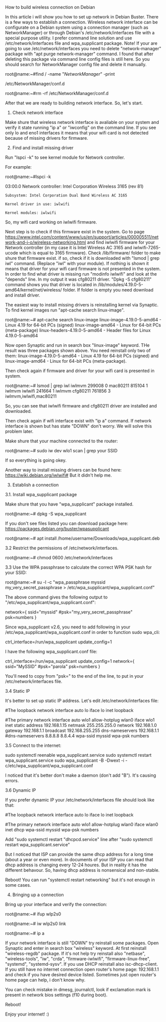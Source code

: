 How to build wireless connection on Debian

In this article i will show you how to set up network in Debian Buster. There is a few ways to establish a connection. 
Wireless network interface can be configurate on a Debian system using a connection manager (such as NetworkManager) or through Debian's /etc/network/interfaces file with a special purpose utility.
I prefer command line solution and use /etc/network/interfaces file and wpa_supplicant package. Note! If your are going to use /etc/network/interfaces you need to delete "network-manager" package
with "apt purge network-manager" command. I found that after deleting this package via command line config files is still here. So you should search for NetworkManager config file and  delete it manually.

root@name:~#find / -name "*NetworkManager*" -print
 
/etc/NetworkManager/conf.d

root@name:~#rm -rf /etc/NetworkManager/conf.d

After that we are ready to building network interface. So, let's start. 


1. Check network interface

Make shure that wireless network interface is avaliable on your system and verify it state running "ip a" or "iwconfig" on the command line. 
If you see only lo and eno1 interfaces it means that your wifi card is not detected because of missing drivers for firmware. 


2. Find and install missing driver

Run "lspci -k" to see kernel module for Network controller. 

For example:

root@name:~#lspci -k

03:00.0 Network controller: Intel Corporation Wireless 3165 (rev 81)

	Subsystem: Intel Corporation Dual Band Wireless AC 3165
	
	Kernel driver in use: iwlwifi
	
	Kernel modules: iwlwifi 

So, my wifi card working on iwlwifi firmware. 

Next step is to check if this firmware exist in the system. 
Go to page https://www.intel.com/content/www/us/en/support/articles/000005511/network-and-i-o/wireless-networking.html and find iwlwifi firmware 
for your Network controller (in my case it is Intel Wireless AC 3165 and iwlwifi-7265-ucode which is equal to 3165 firmware).
Check /lib/firmware/ folder to make shure that firmware exist. if so, check if it is downloaded with "lsmod | grep iwl" command. (Replace "iwl" with your module).
If nothing is shown it means that driver for your wifi card firmware is not presented in the system. In order to find what driver is missing run "modinfo iwlwifi" and look at the "depends" line. In my output it was cfg80211 driver.  "Dpkg -S cfg80211" command shows you that driver is located in /lib/modules/4.19.0-5-amd64/kernel/net/wireless/ folder. If folder is empty you need download and install driver.  

The easiest way to install missing drivers is reinstalling kernel via Synaptic. To find kernel images run "apt-cache search linux-image". 

root@name:~# apt-cache search linux-image
linux-image-4.19.0-5-amd64 - Linux 4.19 for 64-bit PCs (signed)
linux-image-amd64 - Linux for 64-bit PCs (meta-package)
linux-headers-4.19.0-5-amd64 - Header files for Linux 4.19.0-5-amd64

Now open Synaptic and run in search box "linux-image" keyword. THe result was three packages shown above. You need reinstall only two of them: linux-image-4.19.0-5-amd64 - Linux 4.19 for 64-bit PCs (signed)
and linux-image-amd64 - Linux for 64-bit PCs (meta-package).

Then check again if firmware and driver for your wifi card is presented in system.

root@name:~# lsmod | grep iwl
iwlmvm                299008  0
mac80211              815104  1 iwlmvm
iwlwifi               241664  1 iwlmvm
cfg80211              761856  3 iwlmvm,iwlwifi,mac80211

So, you can see that iwlwifi firmware and cfg80211 driver are installed and downloaded. 

Then check again if wifi interface exist with "ip a" command. If network interface is shown but has state "DOWN" don't worry. We will solve this problem later. 

Make shure that your machine connected to the router:

root@name:~# sudo iw dev wlo1 scan | grep your SSID

If so everything is going okey. 

Another way to install missing drivers can be found here: https://wiki.debian.org/iwlwifi# But it didn't help me. 


3. Establish a connection


3.1. Install wpa_supplicant package

Make shure that you have "wpa_supplicant" package installed. 

root@name:~# dpkg -S wpa_supplicant

If you don't see files listed you can download package here: https://packages.debian.org/buster/wpasupplicant

root@name:~# apt install /home/username/Downloads/wpa_supplicant.deb


3.2 Restrict the permissions of /etc/network/interfaces.

root@name:~# chmod 0600 /etc/network/interfaces


3.3 Use the WPA passphrase to calculate the correct WPA PSK hash for your SSID:

root@name:~# su -l -c "wpa_passphrase myssid my_very_secret_passphrase > /etc/wpa_supplicant/wpa_supplicant.conf"

The above command gives the following output to "/etc/wpa_supplicant/wpa_supplicant.conf":

network={
        ssid="myssid"
        #psk="my_very_secret_passphrase"
        psk=numbers
}

Since wpa_supplicant v2.6, you need to add following in your /etc/wpa_supplicant/wpa_supplicant.conf in order to function sudo wpa_cli:

ctrl_interface=/run/wpa_supplicant 
update_config=1

I have the following wpa_supplicant.conf file:

ctrl_interface=/run/wpa_supplicant
update_config=1
network={
	ssid="MySSID"
	#psk="parola"
	psk=numbers
}

You'll need to copy from "psk=" to the end of the line, to put in your /etc/network/interfaces file. 


3.4 Static IP

It's better to set up static IP address. Let's edit /etc/network/interfaces file:

#The loopback network interface
auto lo
iface lo inet loopback

#The primary network interface
auto wlo1
allow-hotplug wlan0
iface wlo1 inet static
        address 192.168.1.15
        netmask 255.255.255.0
        network 192.168.1.0
        gateway 192.168.1.1
        broadcast 192.168.255.255
        dns-nameservers 192.168.1.1
        #dns-nameservers 8.8.8.8 8.8.4.4
        wpa-ssid myssid
        wpa-psk numbers


3.5 Connect to the internet:

sudo systemctl reenable wpa_supplicant.service
sudo systemctl restart wpa_supplicant.service
sudo wpa_supplicant -B -Dwext -i <interface> -c/etc/wpa_supplicant/wpa_supplicant.conf

I noticed that it's better don't make a daemon (don't add "B"). It's causing errors.


3.6 Dynamic IP

If you prefer dynamic IP your /etc/network/interfaces file should look like that: 

#The loopback network interface
auto lo
iface lo inet loopback

#The primary network interface
auto wlo1
allow-hotplug wlan0
iface wlan0 inet dhcp
        wpa-ssid myssid
        wpa-psk numbers

Add "sudo systemctl restart "dhcpcd.service" line after "sudo systemctl restart wpa_supplicant.service"

But I noticed that ISP can provide the same dhcp address for a long time (about a year or even more). In documents of your ISP you can read that dhcp address is changing every 12-24 houres.
But in reality it has the different behavour. So, having dhcp address is nonsensical and non-stable. 

Reboot! You can run "systemctl restart networking" but it's not enough in some cases.  


4. Bringing up a connection

Bring up your interface and verify the connection: 

root@name:~# ifup wlp2s0

root@name:~# iw wlp2s0 link

root@name:~# ip a

If your network interface is still "DOWN" try reinstall some packages. Open Synaptic and enter in search box "wireless" keyword. 
At first reinstall "wireless-regdb" package. If it's not help try reinstall also "netbase", "wireless-tools", "iw", "crda", "firmware-iwlwifi", "firmware-linux-free", "systemd", "systemd-sysv". If you use DHCP reinstall also isc-dhcp-client. If you still have no internet connection open router's home page: 192.168.1.1 and check if you have desired device listed. Sometimes just open router's home page can help, i don't know why. 

You can check mistake in dmesg, journalctl, look if exclamation mark is present in network bios settings (f10 during boot). 

Reboot!

Enjoy your internet! :)
